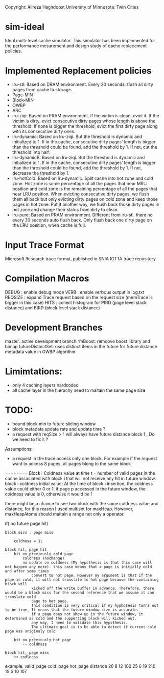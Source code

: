 Copyright: Alireza Haghdoost
University of Minnesota: Twin Cities

sim-ideal
=========
Ideal multi-level cache simulator. This simulator has been implemented for the performance mesurement and design study of cache replacement policies.

Implemented Replacement policies
=========
- lru-stl: Based on DRAM environment. Every 30 seconds, flush all dirty pages from cache to storage.
- Page-MIN
- Block-MIN
- OWBP
- ARC
- lru-ziqi: Based on PRAM environment. If the victim is clean, evict it. If the victim is dirty, evict consecutive dirty pages whose length is above the threshold. If none is bigger the threshold, evict the first dirty page along with its consecutive dirty ones.
- lru-dynamic: Based on lru-ziqi. But the threshold is dynamic and initialized to 1. If in the cache, consecutive dirty pages' length is bigger than the threshold could be found, add the threshold by 1. If not, cut the threshold into half. 
- lru-dynamicB: Based on lru-ziqi. But the threshold is dynamic and initialized to 1. If in the cache, consecutive dirty pages' length is bigger than the threshold could be found, add the threshold by 1. If not, decrease the threshold by 1. 
- lru-hotCold: Based on lru-dynamic. Split cache into hot zone and cold zone. Hot zone is some percentage of all the pages that near MRU position and cold zone is the remaining percentage of all the pages that near LRU position. When evicting consecutive dirty pages, we flush them all back but only evicting dirty pages on cold zone and keep those pages in hot zone. Put it another way, we flush back those dirty pages in hot zone and change their status from dirty to clean.
- lru-pure: Based on PRAM environment. Different from lru-stl, there no every 30 seconds auto flush back. Only flush back one dirty page on the LRU position, when cache is full.

Input Trace Format
=========
Microsoft Research trace format, published in SNIA IOTTA trace repository 



Compilation Macros
=========
DEBUG : enable debug mode
VERB : enable verbous output in log.txt
REQSIZE : expand Trace request based on the request size (memTrace is bigger in this case)
HITS : collect histogram for PIRD (page level stack distance) and BIRD (block level stack distance)


Development Branches
=========
master: active development branch
rmBoost: remoove boost library and bimap
futureDistinctSet: uses distinct items in the future for future distance metadata value in OWBP algorithm


Limimtations: 
=========
- only 4 caching layers hardcoded 
- all cache layer in the hierachy need to maitain the same page size

TODO:
=========
- bound block min to future sliding window
- block metadata update rate and update time ?
- a request with reqSize > 1 will always have future distance block 1 , Do we need to fix it ? 

Assumptions:
- a request in the trace access only one block. For example if the request want to access 8 pages, all pages blong to the same block

========
Block i Coldness value at time t = number of valid pages in the cache associated with block i 
	that will not receive any hit in future window. 
block i coldness initial value: At the time of block i insertion, the coldness value could either 0 or 1. 
	if page p accessed in the future window, the coldness value is 0, otherwise it would be 1

there might be a chance to see two block with the same coldness value and distance, for this reason I used multiset for maxHeap. 
However, maxHeapAtoms should maitain a range not only a operator. 
		
if( no future page hit)
		
	block miss , page miss

		coldness = 1;

	block hit, page hit
		hit on previously cold page 
			coldness (nochange)
			no update on coldness (My hypothesis is that this case will not happen any more). this case means that a page is initially cold and after some times
				convert to hot page. However my argument is that if the page is cold, it will not translate to hot page because the containing block will 
				kicked off the write buffer in advance. Therefore, there would be a block miss for the second reference that we assume it can translate cold 
				page to hot page. 
				This condition is very critical if my hyphotesis turns out to be true, It means that the future window size is accurate. 
				if a page does not show up in the future window, it determined as cold and the supporting block will kicked out. 
				any way, I need to validate this hypothesis. 
				The ultimate goal is to be able to detect if current cold page was originaly cold
		
		hit on previously Hot page
			-- coldness
		
	block hit, page miss
		++ codlness
		
example:
	valid_page	cold_page	hot_page	distance
	20		8		12		100
	25		6		19		210
	15		5		10		107

